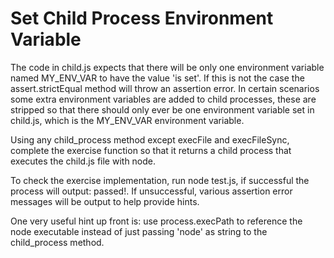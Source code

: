# Set Child Process Environment Variable

The code in child.js expects that there will be only one environment variable named MY_ENV_VAR to have the value 'is set'. If this is not the case the assert.strictEqual method will throw an assertion error. In certain scenarios some extra environment variables are added to child processes, these are stripped so that there should only ever be one environment variable set in child.js, which is the MY_ENV_VAR environment variable.

Using any child_process method except execFile and execFileSync, complete the exercise function so that it returns a child process that executes the child.js file with node.

To check the exercise implementation, run node test.js, if successful the process will output: passed!. If unsuccessful, various assertion error messages will be output to help provide hints.

One very useful hint up front is: use process.execPath to reference the node executable instead of just passing 'node' as string to the child_process method.
